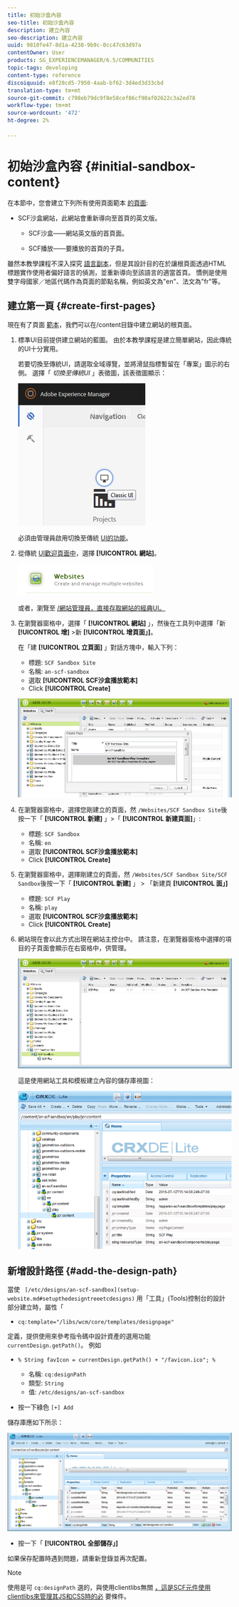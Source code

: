 ```yaml
---
title: 初始沙盒內容
seo-title: 初始沙盒內容
description: 建立內容
seo-description: 建立內容
uuid: 9810fe47-8d1a-4238-9b9c-0cc47c63d97a
contentOwner: User
products: SG_EXPERIENCEMANAGER/6.5/COMMUNITIES
topic-tags: developing
content-type: reference
discoiquuid: e8f28cd5-7950-4aab-bf62-3d4ed3d33cbd
translation-type: tm+mt
source-git-commit: c798eb79dc9f8e58cef86cf90af02622c3a2ed78
workflow-type: tm+mt
source-wordcount: '472'
ht-degree: 2%

---
```



# 初始沙盒內容 {#initial-sandbox-content}

在本節中，您會建立下列所有使用頁面範本 [的頁面](initial-app.md#createthepagetemplate):

* SCF沙盒網站，此網站會重新導向至首頁的英文版。

   * SCF沙盒——網站英文版的首頁面。

   * SCF播放——要播放的首頁的子頁。

雖然本教學課程不深入探究 [語言副本](../../help/sites-administering/tc-prep.md)，但是其設計目的在於讓根頁面透過HTML標題實作使用者偏好語言的偵測，並重新導向至該語言的適當首頁。 慣例是使用雙字母國家／地區代碼作為頁面的節點名稱，例如英文為&quot;en&quot;、法文為&quot;fr&quot;等。

## 建立第一頁 {#create-first-pages}

現在有了頁面 [範本](initial-app.md#createthepagetemplate)，我們可以在/content目錄中建立網站的根頁面。

1. 標準UI目前提供建立網站的藍圖。 由於本教學課程是建立簡單網站，因此傳統的UI十分實用。

   若要切換至傳統UI，請選取全域導覽，並將滑鼠指標暫留在「專案」圖示的右側。 選擇「 *切換至傳統UI* 」表徵圖，該表徵圖顯示：

   ![chlimage_1-36](assets/chlimage_1-36.png)

   必須由管理員啟用切換至傳統 [UI的功能](../../help/sites-administering/enable-classic-ui.md)。

1. 從傳統 [UI歡迎頁面中](http://localhost:4502/welcome.html)，選擇 **[!UICONTROL 網站]**。

   ![chlimage_1-37](assets/chlimage_1-37.png)

   或者，瀏覽至 [/網站管理員，直接存取網站的經典UI。](http://localhost:4502/siteadmin)

1. 在瀏覽器窗格中，選擇「 **[!UICONTROL 網站]** 」，然後在工具列中選擇「新 **[!UICONTROL 增]** >新 **[!UICONTROL 增頁面」]**。

   在「建 **[!UICONTROL 立頁面]** 」對話方塊中，輸入下列：

   * 標題: `SCF Sandbox Site`
   * 名稱: `an-scf-sandbox`
   * 選取 **[!UICONTROL SCF沙盒播放範本]**
   * Click **[!UICONTROL Create]**

   ![chlimage_1-38](assets/chlimage_1-38.png)

1. 在瀏覽器窗格中，選擇您剛建立的頁面，然 `/Websites/SCF Sandbox Site`後按一下「 **[!UICONTROL 新建]** 」>「 **[!UICONTROL 新建頁面]**」:

   * 標題: `SCF Sandbox`
   * 名稱: `en`
   * 選取 **[!UICONTROL SCF沙盒播放範本]**
   * Click **[!UICONTROL Create]**

1. 在瀏覽器窗格中，選擇剛建立的頁面，然 `/Websites/SCF Sandbox Site/SCF Sandbox`後按一下「 **[!UICONTROL 新建]** 」 > 「新建頁 **[!UICONTROL 面」]**

   * 標題: `SCF Play`
   * 名稱: `play`
   * 選取 **[!UICONTROL SCF沙盒播放範本]**
   * Click **[!UICONTROL Create]**

1. 網站現在會以此方式出現在網站主控台中。 請注意，在瀏覽器窗格中選擇的項目的子頁面會顯示在右窗格中，供管理。

   ![chlimage_1-39](assets/chlimage_1-39.png)

   這是使用網站工具和模板建立內容的儲存庫視圖：

   ![chlimage_1-40](assets/chlimage_1-40.png)

## 新增設計路徑 {#add-the-design-path}

當使 ` [/etc/designs/an-scf-sandbox](setup-website.md#setupthedesigntreeetcdesigns)` 用「工具」(Tools)控制台的設計部分建立時，屬性「

* `cq:template="/libs/wcm/core/templates/designpage"`

定義，提供使用來參考指令碼中設計資產的選用功能 `currentDesign.getPath()`。 例如

* `% String favIcon = currentDesign.getPath() + "/favicon.ico"; %`


   * 名稱: `cq:designPath`
   * 類型: `String`
   * 值: `/etc/designs/an-scf-sandbox`

* 按一下綠色 `[+] Add`

儲存庫應如下所示：

![chlimage_1-41](assets/chlimage_1-41.png)

* 按一下「 **[!UICONTROL 全部儲存」]**

如果保存配置時遇到問題，請重新登錄並再次配置。

>[!NOTE]
>
>使用是可 `cq:designPath` 選的，與使用clientlibs無關 [，這是SCF元件使用clientlibs來管理其JS和CSS時的必](develop-app.md#includeclientlibsintemplate)[](client-customize.md#clientlibs-for-scf) 要條件。


